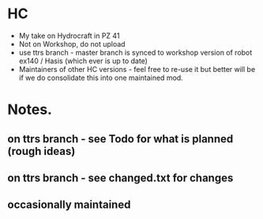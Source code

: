 # HC
* My take on Hydrocraft in PZ 41
* Not on Workshop, do not upload
* use ttrs branch - master branch is synced to workshop version of robot ex140 / Hasis (which ever is up to date)
* Maintainers of other HC versions - feel free to re-use it but better will be if we do consolidate this into one maintained mod.

# Notes.
## on ttrs branch - see Todo for what is planned (rough ideas)
## on ttrs branch - see changed.txt for changes
## occasionally maintained
